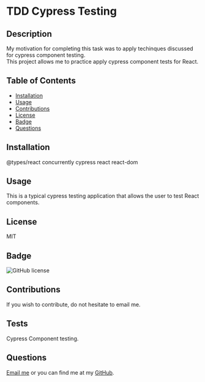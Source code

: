 # TDD Cypress Testing

## Description

My motivation for  completing this task was to apply techinques discussed for cypress component testing.  
This project allows me to practice apply cypress component tests for React.

## Table of Contents

- [Installation](#installation)
- [Usage](#usage)
- [Contributions](#contributions)
- [License](#license)
- [Badge](#badge)
- [Questions](#questions)

## Installation

@types/react
concurrently
cypress
react
react-dom


## Usage
 This is a typical cypress testing application that allows the user to test React components.

## License

MIT

## Badge
![GitHub license](https://img.shields.io/badge/MIT-license-pink)

## Contributions

If you wish to contribute, do not hesitate to email me.

## Tests

Cypress Component testing.

## Questions 

[Email me](mailto:raheemsenegal@outlook.com) or you can find me at my [GitHub](https://github.com/rs0579).
